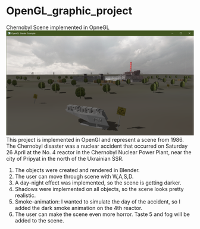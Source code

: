 # OpenGL_graphic_project
Chernobyl Scene implemented in OpneGL
![alt text](/myProject.png)
This project is implemented in OpenGl and represent a scene from 1986. The Chernobyl disaster was a nuclear accident that occurred on Saturday 26 April at the No. 4 reactor in the Chernobyl Nuclear Power Plant, near the city of Pripyat in the north of the Ukrainian SSR.
1. The objects were created and rendered in Blender.
2. The user can move through scene with  W,A,S,D. 
3. A day-night effect was implemented, so the scene is getting darker.
4. Shadows were implemented on all objects, so the scene looks pretty realistic.
5. Smoke-animation: I wanted to simulate the day of the accident, so I added the dark smoke animation on the 4th reactor.
6. The user can make the scene even more horror. Taste 5 and fog will be added to the scene.
